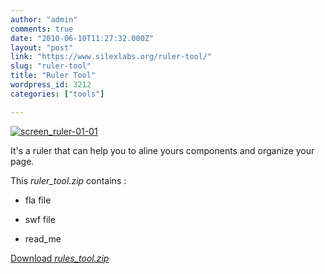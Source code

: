 ```yaml
---
author: "admin"
comments: true
date: "2010-06-10T11:27:32.000Z"
layout: "post"
link: "https://www.silexlabs.org/ruler-tool/"
slug: "ruler-tool"
title: "Ruler Tool"
wordpress_id: 3212
categories: ["tools"]

---
```

[![screen_ruler-01-01](http://wp-manager.silex-ria.org/wp-content/uploads/2010/06/screen_ruler-01-01.png)](http://wp-manager.silex-ria.org/wp-content/uploads/2010/06/screen_ruler-01-01.png)

It's a ruler that can help you to aline yours components and organize your page.

This _ruler_tool.zip_ contains :

- fla file

- swf file

- read_me

[Download _rules_tool.zip_](http://wp-manager.silex-ria.org/wp-content/uploads/2010/06/rules_tool.zip)

